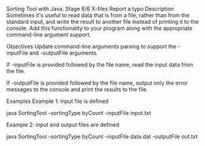 Sorting Tool with Java. Stage 6/6
X-files
Report a typo
Description
Sometimes it's useful to read data that is from a file, rather than from the standard input, and write the result to another file instead of printing it to the console. Add this functionality to your program along with the appropriate command-line argument support.

Objectives
Update command-line arguments parsing to support the -inputFile and -outputFile arguments.

If -inputFile is provided followed by the file name, read the input data from the file.

If -outputFile is provided followed by the file name, output only the error messages to the console and print the results to the file.

Examples
Example 1: input file is defined

java SortingTool -sortingType byCount -inputFile input.txt

Example 2: input and output files are defined

java SortingTool -sortingType byCount -inputFile data.dat -outputFile out.txt

